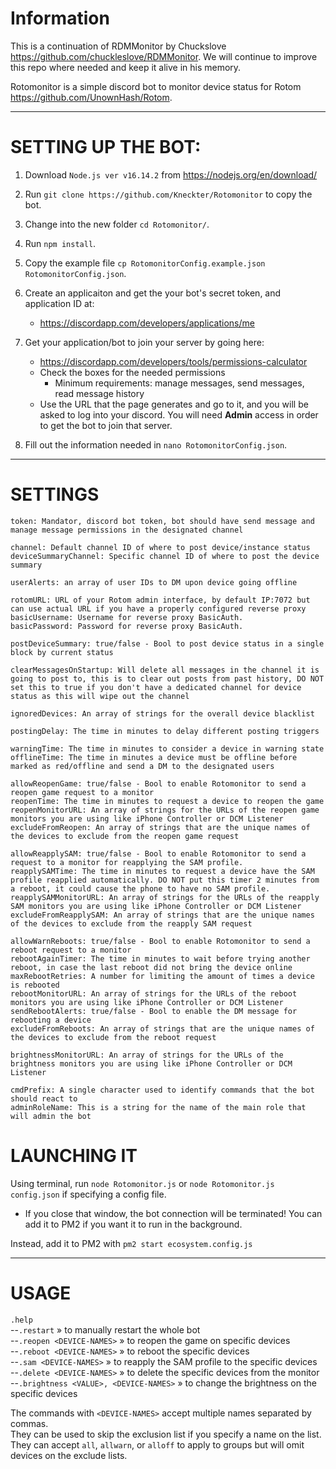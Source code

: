 # Information

This is a continuation of RDMMonitor by Chuckslove <https://github.com/chuckleslove/RDMMonitor>. We will continue to improve this repo where needed and keep it alive in his memory.

Rotomonitor is a simple discord bot to monitor device status for Rotom <https://github.com/UnownHash/Rotom>.

<hr />

# SETTING UP THE BOT:

1. Download `Node.js ver v16.14.2` from https://nodejs.org/en/download/

2. Run `git clone https://github.com/Kneckter/Rotomonitor` to copy the bot.

3. Change into the new folder `cd Rotomonitor/`.

4. Run `npm install`.

5. Copy the example file `cp RotomonitorConfig.example.json RotomonitorConfig.json`.

6. Create an applicaiton and get the your bot's secret token, and application ID at:
   * https://discordapp.com/developers/applications/me

7. Get your application/bot to join your server by going here:
   * https://discordapp.com/developers/tools/permissions-calculator
   * Check the boxes for the needed permissions
     * Minimum requirements: manage messages, send messages, read message history
   * Use the URL that the page generates and go to it, and you will be asked to log into your discord. You will need **Admin** access in order to get the bot to join that server.

8. Fill out the information needed in `nano RotomonitorConfig.json`.

<hr />

# SETTINGS
```
token: Mandator, discord bot token, bot should have send message and manage message permissions in the designated channel

channel: Default channel ID of where to post device/instance status
deviceSummaryChannel: Specific channel ID of where to post the device summary

userAlerts: an array of user IDs to DM upon device going offline

rotomURL: URL of your Rotom admin interface, by default IP:7072 but can use actual URL if you have a properly configured reverse proxy
basicUsername: Username for reverse proxy BasicAuth.
basicPassword: Password for reverse proxy BasicAuth.

postDeviceSummary: true/false - Bool to post device status in a single block by current status

clearMessagesOnStartup: Will delete all messages in the channel it is going to post to, this is to clear out posts from past history, DO NOT set this to true if you don't have a dedicated channel for device status as this will wipe out the channel

ignoredDevices: An array of strings for the overall device blacklist

postingDelay: The time in minutes to delay different posting triggers

warningTime: The time in minutes to consider a device in warning state
offlineTime: The time in minutes a device must be offline before marked as red/offline and send a DM to the designated users

allowReopenGame: true/false - Bool to enable Rotomonitor to send a reopen game request to a monitor
reopenTime: The time in minutes to request a device to reopen the game
reopenMonitorURL: An array of strings for the URLs of the reopen game monitors you are using like iPhone Controller or DCM Listener
excludeFromReopen: An array of strings that are the unique names of the devices to exclude from the reopen game request

allowReapplySAM: true/false - Bool to enable Rotomonitor to send a request to a monitor for reapplying the SAM profile.
reapplySAMTime: The time in minutes to request a device have the SAM profile reapplied automatically. DO NOT put this timer 2 minutes from a reboot, it could cause the phone to have no SAM profile. 
reapplySAMMonitorURL: An array of strings for the URLs of the reapply SAM monitors you are using like iPhone Controller or DCM Listener
excludeFromReapplySAM: An array of strings that are the unique names of the devices to exclude from the reapply SAM request

allowWarnReboots: true/false - Bool to enable Rotomonitor to send a reboot request to a monitor
rebootAgainTimer: The time in minutes to wait before trying another reboot, in case the last reboot did not bring the device online
maxRebootRetries: A number for limiting the amount of times a device is rebooted
rebootMonitorURL: An array of strings for the URLs of the reboot monitors you are using like iPhone Controller or DCM Listener
sendRebootAlerts: true/false - Bool to enable the DM message for rebooting a device
excludeFromReboots: An array of strings that are the unique names of the devices to exclude from the reboot request

brightnessMonitorURL: An array of strings for the URLs of the brightness monitors you are using like iPhone Controller or DCM Listener

cmdPrefix: A single character used to identify commands that the bot should react to
adminRoleName: This is a string for the name of the main role that will admin the bot
```

# LAUNCHING IT

Using terminal, run `node Rotomonitor.js` or `node Rotomonitor.js config.json` if specifying a config file.

   * If you close that window, the bot connection will be terminated! You can add it to PM2 if you want it to run in the background.

Instead, add it to PM2 with `pm2 start ecosystem.config.js`

<hr />

# USAGE

`.help`<br>
--`.restart`   »   to manually restart the whole bot<br>
--`.reopen <DEVICE-NAMES>`   »   to reopen the game on specific devices<br>
--`.reboot <DEVICE-NAMES>`   »   to reboot the specific devices<br>
--`.sam <DEVICE-NAMES>`   »   to reapply the SAM profile to the specific devices<br>
--`.delete <DEVICE-NAMES>`   »   to delete the specific devices from the monitor<br>
--`.brightness <VALUE>, <DEVICE-NAMES>`   »   to change the brightness on the specific devices<br>

The commands with `<DEVICE-NAMES>` accept multiple names separated by commas.<br>
They can be used to skip the exclusion list if you specify a name on the list.<br>
They can accept `all`, `allwarn`, or `alloff` to apply to groups but will omit devices on the exclude lists.